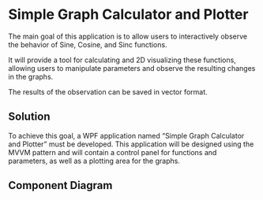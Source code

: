 # Simple Graph Calculator and Plotter

The main goal of this application is to allow users to interactively observe the behavior of Sine, Cosine, and Sinc
functions.

It will provide a tool for calculating and 2D visualizing these functions, allowing users to manipulate parameters
and observe the resulting changes in the graphs. 

The results of the observation can be saved in vector format.

## Solution
To achieve this goal, a WPF application named “Simple Graph Calculator and Plotter” must be developed. This
application will be designed using the MVVM pattern and will contain a control panel for functions and
parameters, as well as a plotting area for the graphs.

## Component Diagram
